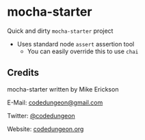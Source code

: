 # mocha-starter

Quick and dirty `mocha-starter` project

- Uses standard node `assert` assertion tool
  - You can easily override this to use `chai`

  
## Credits

mocha-starter written by Mike Erickson

E-Mail: [codedungeon@gmail.com](mailto:codedungeon@gmail.com)

Twitter: [@codedungeon](http://twitter.com/codedungeon)

Website: [codedungeon.org](http://codedungeon.org)
